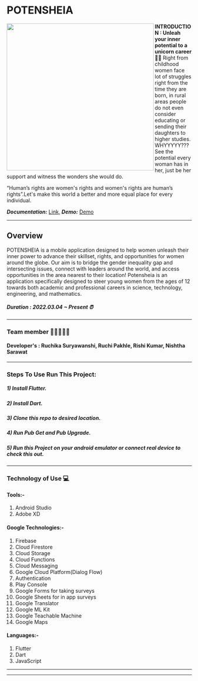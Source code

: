 # POTENSHEIA
<img width="400" align='left' src="https://user-images.githubusercontent.com/72685035/161909863-6cb34cad-b599-4e92-b0e4-a4a21c61df94.png">

**INTRODUCTION : Unleah your inner potential to a unicorn career👩‍💻**
Right from childhood women face lot of struggles right from the time they are born, in rural areas people do not even consider educating or sending their daughters to higher studies. WHYYYYY??? See the potential every woman has in her, just be her support and witness the wonders she would do. 

“Human’s rights are women's rights and women's rights are human’s rights”.Let's make this world a better and more equal place for every individual. 

***Documentation:*** [Link](https://docs.google.com/document/d/1TK-mvsFH1qj0Nv7qaaki02S6XT8BXRd08VnmvbGh9Kc/edit?usp=sharing), 
***Demo:*** [Demo](https://www.youtube.com/watch?v=Oas0X-P1j1g)



- - - -
## Overview
POTENSHEIA is a mobile application designed to help women unleash their inner power to advance their skillset, rights, and opportunities for women around the globe. Our aim is to bridge the gender inequality gap and intersecting issues, connect with leaders around the world, and access opportunities in the area nearest to their location! Potensheia is an application specifically designed to steer young women from the ages of 12 towards both academic and professional careers in science, technology, engineering, and mathematics. 

##### Duration : 2022.03.04 ~ Present ⏰
- - - -
### Team member 💁🏻‍♀️💁🏻
#### Developer's : Ruchika Suryawanshi, Ruchi Pakhle, Rishi Kumar, Nishtha Sarawat 

- - - -
### Steps To Use Run This Project:
##### 1) Install Flutter.
##### 2) Install Dart.
##### 3) Clone this repo to desired location.
##### 4) Run Pub Get and Pub Upgrade.
##### 5) Run this Project on your android emulator or connect real device to check this out.
- - - - 
### Technology of Use 💻
####  Tools:-
1) Android Studio
2) Adobe XD

#### Google Technologies:-
1) Firebase
2) Cloud Firestore
3) Cloud Storage
4) Cloud Functions
5) Cloud Messaging
6) Google Cloud Platform(Dialog Flow)
7) Authentication
8) Play Console
9) Google Forms for taking surveys
10) Google Sheets for in app surveys
11) Google Translator
12) Google ML Kit
13) Google Teachable Machine
14) Google Maps

#### Languages:-
1) Flutter
2) Dart
3) JavaScript
- - -

- - -
